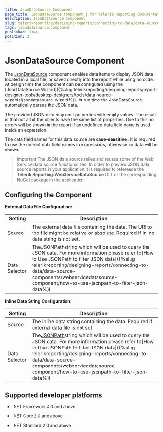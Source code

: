 ```yaml
---
title: JsonDataSource Component
page_title: JsonDataSource Component | for Telerik Reporting Documentation
description: JsonDataSource Component
slug: telerikreporting/designing-reports/connecting-to-data/data-source-components/jsondatasource-component
tags: jsondatasource,component
published: True
position: 2
---
```


# JsonDataSource Component



The [JsonDataSource](/reporting/api/Telerik.Reporting.JsonDataSource) component enables data items to display JSON data located in a local file,         or saved directly into the report while using no code.         At design time the component can be configured using the [JsonDataSource Wizard]({%slug telerikreporting/designing-reports/report-designer-tools/desktop-designers/tools/data-source-wizards/jsondatasource-wizard%}).         At run time the JsonDataSource automatically parses the JSON data.       

The provided JSON data may omit properties with empty values. The result is that not all of the objects have the same list of properties.         Due to this no errors will be shown in the report if an undefined data field name is used inside an expression.       

The data field names for this data source are __case-sensitive__ . It is required to use the correct data field names in expressions, otherwise no data will be shown.       

>important The JSON data source relies and reuses some of the Web Service data source functionalities.            In order to preview JSON data source reports in your application it is required to reference the  __Telerik.Reporting.WebServiceDataSource__             DLL or the corresponding NuGet package in the application.         


## Configuring the Component

__External Data File Configuration:__ 


| Setting | Description |
| ------ | ------ |
|Source|The external data file containing the data. The URI to the file might be relative or absolute. Required if inline data string is not set.|
|Data Selector|The[JSONPath](https://www.newtonsoft.com/json/help/html/QueryJsonSelectTokenJsonPath.htm)string which will be used to query the JSON data. For more information please refer to[How to Use JSONPath to filter JSON data]({%slug telerikreporting/designing-reports/connecting-to-data/data-source-components/webservicedatasource-component/how-to-use-jsonpath-to-filter-json-data%})|




__Inline Data String Configuration:__ 


| Setting | Description |
| ------ | ------ |
|Source|The inline data string containing the data. Required if external data file is not set.|
|Data Selector|The[JSONPath](https://www.newtonsoft.com/json/help/html/QueryJsonSelectTokenJsonPath.htm)string which will be used to query the JSON data. For more information please refer to[How to Use JSONPath to filter JSON data]({%slug telerikreporting/designing-reports/connecting-to-data/data-source-components/webservicedatasource-component/how-to-use-jsonpath-to-filter-json-data%})|




## Supported developer platforms

* .NET Framework 4.0 and above             

* .NET Core 2.0 and above             

* .NET Standard 2.0 and above             
